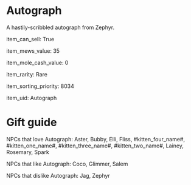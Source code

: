 # Autograph

A hastily-scribbled autograph from Zephyr.

item_can_sell: True

item_mews_value: 35

item_mole_cash_value: 0

item_rarity: Rare

item_sorting_priority: 8034

item_uid: Autograph

# Gift guide

NPCs that love Autograph: Aster, Bubby, Elli, Fliss, #kitten_four_name#, #kitten_one_name#, #kitten_three_name#, #kitten_two_name#, Lainey, Rosemary, Spark

NPCs that like Autograph: Coco, Glimmer, Salem

NPCs that dislike Autograph: Jag, Zephyr